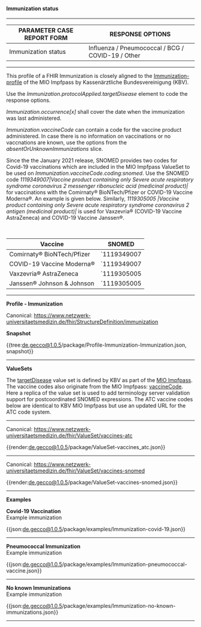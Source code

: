 #### Immunization status

---

| PARAMETER CASE REPORT FORM | RESPONSE OPTIONS |
|--------------|-----------|
| Immunization status | Influenza / Pneumococcal / BCG / COVID-19 / Other | 

---

This profile of a FHIR Immunization is closely aligned to the [Immunization-profile](https://simplifier.net/im1x0/kbvprmiovaccinationrecordaddendum) of the MIO Impfpass by Kassenärztliche Bundesvereinigung (KBV). 

Use the *Immunization.protocolApplied.targetDisease* element to code the response options.

*Immunization.occurrence[x]* shall cover the date when the immunization was last administered.

*Immunization.vaccineCode* can contain a code for the vaccine product administered. In case there is no information on vaccinations or no vaccnations are known, use the options from the *absentOrUnknownImmunizations* slice.

Since the the January 2021 release, SNOMED provides two codes for Covid-19 vaccinations which are included in the MIO Impfpass ValueSet to be used on *Immunization.vaccineCode.coding:snomed*. Use the SNOMED code *1119349007|Vaccine product containing only Severe acute respiratory syndrome coronavirus 2 messenger ribonucleic acid (medicinal product)|* for vaccinations with the Comirnaty® BioNTech/Pfizer or COVID-19 Vaccine Moderna®. An example is given below. Similarly, *1119305005 |Vaccine product containing only Severe acute respiratory syndrome coronavirus 2 antigen (medicinal product)|* is used for Va­x­ze­vria® (CO­VID-19 Vac­ci­ne Astra­Zene­ca) and CO­VID-19 Vac­ci­ne Jans­sen®.

<br>

| Vaccine | SNOMED |
|--------------|-----------|
| Co­mir­na­ty® BioNTech/Pfizer | `1119349007 |Vaccine product containing only Severe acute respiratory syndrome coronavirus 2 messenger ribonucleic acid (medicinal product)|` | 
| COVID-19 Vaccine Moderna® | `1119349007 |Vaccine product containing only Severe acute respiratory syndrome coronavirus 2 messenger ribonucleic acid (medicinal product)|` | 
| Va­x­ze­vria® Astra­Zene­ca | `1119305005 |Vaccine product containing only Severe acute respiratory syndrome coronavirus 2 antigen (medicinal product)|` | 
| Janssen® Johnson & Johnson | `1119305005 |Vaccine product containing only Severe acute respiratory syndrome coronavirus 2 antigen (medicinal product)|` | 

---

**Profile - Immunization**

Canonical: https://www.netzwerk-universitaetsmedizin.de/fhir/StructureDefinition/immunization

**Snapshot**

{{tree:de.gecco@1.0.5/package/Profile-Immunization-Immunization.json, snapshot}} 

---

**ValueSets**

The [targetDisease](https://simplifier.net/im1x0/kbvvsmiovaccinationtargetdisease) value set is defined by KBV as part of the [MIO Impfpass](https://simplifier.net/im1x0). The vaccine codes also originate from the MIO Impfpass: [vaccineCode](https://simplifier.net/im1x0/kbvvsmiovaccinationvaccinelist). Here a replica of the value set is used to add terminology server validation support for postcoordinated SNOMED expressions. The ATC vaccine codes below are identical to KBV MIO Impfpass but use an updated URL for the ATC code system. 

---

Canonical: https://www.netzwerk-universitaetsmedizin.de/fhir/ValueSet/vaccines-atc

{{render:de.gecco@1.0.5/package/ValueSet-vaccines_atc.json}} 

---

Canonical: https://www.netzwerk-universitaetsmedizin.de/fhir/ValueSet/vaccines-snomed

{{render:de.gecco@1.0.5/package/ValueSet-vaccines-snomed.json}}

---

**Examples**

**Covid-19 Vaccination**
<br>
Example immunization

{{json:de.gecco@1.0.5/package/examples/Immunization-covid-19.json}} 

---

**Pneumococcal Immunization**
<br>
Example immunization

{{json:de.gecco@1.0.5/package/examples/Immunization-pneumococcal-vaccine.json}} 

---

**No known Immunizations**
<br>
Example immunization

{{json:de.gecco@1.0.5/package/examples/Immunization-no-known-immunizations.json}}

---